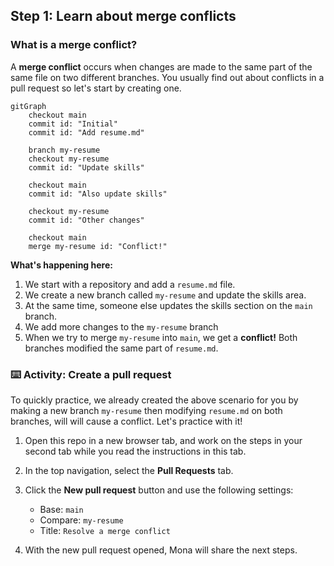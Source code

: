 ## Step 1: Learn about merge conflicts

### What is a merge conflict?

A **merge conflict** occurs when changes are made to the same part of the same file on two different branches. You usually find out about conflicts in a pull request so let's start by creating one.

```mermaid
gitGraph
    checkout main
    commit id: "Initial"
    commit id: "Add resume.md"

    branch my-resume
    checkout my-resume
    commit id: "Update skills"

    checkout main
    commit id: "Also update skills"

    checkout my-resume
    commit id: "Other changes"

    checkout main
    merge my-resume id: "Conflict!"
```

**What's happening here:**

1. We start with a repository and add a `resume.md` file.
2. We create a new branch called `my-resume` and update the skills area.
3. At the same time, someone else updates the skills section on the `main` branch.
4. We add more changes to the `my-resume` branch
5. When we try to merge `my-resume` into `main`, we get a **conflict!** Both branches modified the same part of `resume.md`.

### ⌨️ Activity: Create a pull request

To quickly practice, we already created the above scenario for you by making a new branch `my-resume` then modifying `resume.md` on both branches, will will cause a conflict. Let's practice with it!

1. Open this repo in a new browser tab, and work on the steps in your second tab while you read the instructions in this tab.

1. In the top navigation, select the **Pull Requests** tab.

1. Click the **New pull request** button and use the following settings:

   - Base: `main`
   - Compare: `my-resume`
   - Title: `Resolve a merge conflict`

1. With the new pull request opened, Mona will share the next steps.

